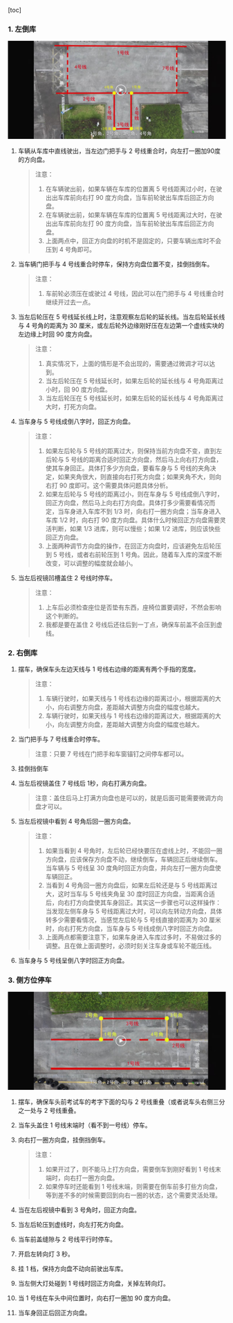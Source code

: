 [toc]

### 1. 左倒库

![01](./images/01.jpg)

1. 车辆从车库中直线驶出，当左边门把手与 2 号线重合时，向左打一圈加90度的方向盘。

   > 注意：
   >
   > 1. 在车辆驶出前，如果车辆在车库的位置离 5 号线距离过小时，在驶出出车库前向右打 90 度方向盘，当车前轮驶出车库后回正方向盘。
   > 2. 在车辆驶出前，如果车辆在车库的位置离 5 号线距离过大时，在驶出出车库前向左打 90 度方向盘，当车前轮驶出车库后回正方向盘。
   > 3. 上面两点中，回正方向盘的时机不是固定的，只要车辆出库时不会压到 4 号角即可。

2. 当车辆门把手与 4 号线重合时停车，保持方向盘位置不变，挂倒挡倒车。

   > 注意：
   >
   > 1. 车前轮必须压在或驶过 4 号线，因此可以在门把手与 4 号线重合时继续开过去一点。

3. 当左后轮压在 5 号线延长线上时，注意观察左后轮的延长线。当左后轮延长线与 4 号角的距离为 30 厘米，或左后轮外边缘刚好压在左边第一个虚线实块的左边缘上时回 90 度方向盘。

   > 注意：
   >
   > 1. 真实情况下，上面的情形是不会出现的，需要通过微调才可以达到。
   > 2. 当左后轮压在 5 号线延长时，如果左后轮的延长线与 4 号角距离过小时，回 90 度方向盘。
   > 3. 当左后轮压在 5 号线延长时，如果左后轮的延长线与 4 号角距离过大时，打死方向盘。

4. 当车身与 5 号线成倒八字时，回正方向盘。

   >  注意：
   >
   > 1. 如果左后轮与 5 号线的距离过大，则保持当前方向盘不变，直到左后轮与 5 号线的距离合适时回正方向盘，然后马上向右打方向盘，使其车身回正。具体打多少方向盘，要看车身与 5 号线的夹角决定，如果夹角很大，则直接向右打死方向盘；如果夹角不大，则向右打 90 度即可。这个需要具体问题具体分析。
   > 2. 如果左后轮与 5 号线的距离过小，则在车身与 5 号线成倒八字时，回正方向盘，然后马上向右打方向盘。具体打多少需要看情况而定，当车身进入车库不到 1/3 时，向右打一圈方向盘；当车身进入车库 1/2 时，向右打 90 度方向盘。具体什么时候回正方向盘需要灵活判断，如果 1/3 进库，则可以慢些；如果 1/2 进库，则应该快些回正方向盘。
   > 3. 上面两种调节方向盘的操作，在回正方向盘时，应该避免左后轮压到 5 号线，或者右前轮压到 1 号角。因此，随着车入库的深度不断改变，可以调整的幅度就会越小。

5. 当左后视镜凹槽盖住 2 号线时停车。

      > 注意：
      >
      > 1. 上车后必须检查座位是否垫有东西，座椅位置要调好，不然会影响这个判断的。
      > 2. 我都是要在盖住 2 号线后还往后到一丁点，确保车前盖不会压到虚线。

### 2. 右倒库

1. 摆车，确保车头左边天线与 1 号线右边缘的距离有两个手指的宽度。

    > 注意：
    >
    > 1. 车辆行驶时，如果天线与 1 号线右边缘的距离过小，根据距离的大小，向右调整方向盘，差距越大调整方向盘的幅度也越大。
    > 2. 车辆行驶时，如果天线与 1 号线右边缘的距离过大，根据距离的大小，向左调整方向盘，差距越大调整方向盘的幅度也越大。


2. 当门把手与 7 号线重合时停车。

    > 注意：只要 7 号线在门把手和车窗锚钉之间停车都可以。

3. 挂倒挡倒车

4. 当左后视镜盖住 7 号线后 1秒，向右打满方向盘。

      > 注意：盖住后马上打满方向盘也是可以的，就是后面可能需要微调方向盘才可以。

5. 当左后视镜中看到 4 号角后回一圈方向盘。

      > 注意：
      >
      > 1. 如果当看到 4 号角时，左后轮已经快要压在虚线上时，不能回一圈方向盘，应该保存方向盘不动，继续倒车，车辆回正后继续倒车。当车辆与 5 号线呈 30 度角时回正方向盘，并向左打一圈方向盘使车辆回正。
      > 2. 当看到 4 号角回一圈方向盘后，如果左后轮还是与 5 号线距离过大，这时当车与 5 号线夹角呈 30 度时回正方向盘，当距离合适后，向右打方向盘使其车身回正。其实这一步骤也可以这样操作：当发现左侧车身与 5 号线距离过大时，可以向左转动方向盘，具体转多少需要看情况，当感觉左后轮与 5 号线直接的距离为 30 厘米时，向右打死方向盘，当车身与 5 号线成倒八字时回正方向盘。
      > 3. 上面两点都需要注意下，如果车身进入车库过多时，不易做过多的调整。且在做上面调整时，必须时刻关注车身或车轮不能压线。

6. 当车身与 5  号线呈倒八字时回正方向盘。

### 3. 侧方位停车

![02](./images/02.jpg)

1. 摆车，确保车头前考试车的考字下面的勾与 2 号线重叠（或者说车头右侧三分之一处与 2 号线重叠。

2. 当车头盖住 1 号线末端时（看不到一号线）停车。

3. 向右打一圈方向盘，挂倒挡倒车。

   > 注意：
   >
   > 1. 如果开过了，则不能马上打方向盘，需要倒车到刚好看到 1 号线末端时，向右打一圈方向盘。
   > 2. 如果停车时还能看到 1 号线末端，则需要在倒车前多打些方向盘，等到差不多的时候需要回到向右一圈的状态，这个需要灵活处理。

4. 当在左后视镜中看到 3 号角时，回正方向盘。

5. 当左后轮压到虚线时，向左打死方向盘。

6. 当车前盖缝隙与 2 号线平行时停车。

7. 开启左转向灯 3 秒。

8. 挂 1 档，保持方向盘不动向前驶出车库。

9. 当左侧大灯处碰到 1 号线时回正方向盘，关掉左转向灯。

10. 当 1 号线在车头中间位置时，向右打一圈加 90 度方向盘。

11. 当车身回正后回正方向盘。

